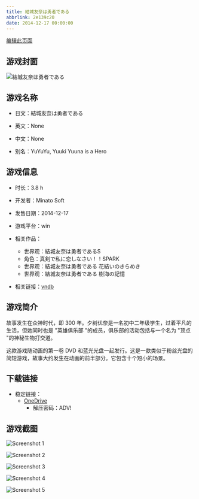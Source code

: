 ```yaml
---
title: 結城友奈は勇者である
abbrlink: 2e139c20
date: 2014-12-17 00:00:00
---
```

[编辑此页面](https://github.com/ACG-3/ADV3-source/blob/main/source/_posts/games/%E7%B5%90%E5%9F%8E%E5%8F%8B%E5%A5%88%E3%81%AF%E5%8B%87%E8%80%85%E3%81%A7%E3%81%82%E3%82%8B.md)

## 游戏封面

![結城友奈は勇者である](https://pan.timero.xyz/d/onedrive/img_lib_001/%E7%B5%90%E5%9F%8E%E5%8F%8B%E5%A5%88%E3%81%AF%E5%8B%87%E8%80%85%E3%81%A7%E3%81%82%E3%82%8B_cover.avif)


## 游戏名称

- 日文：結城友奈は勇者である
- 英文：None
- 中文：None

- 别名：YuYuYu, Yuuki Yuuna is a Hero


## 游戏信息

- 时长：3.8 h
- 开发者：Minato Soft
- 发售日期：2014-12-17
- 游戏平台：win
- 相关作品：
   - 世界观：結城友奈は勇者であるS
   - 角色：真剣で私に恋しなさい！！SPARK
   - 世界观：結城友奈は勇者である 花結いのきらめき
   - 世界观：結城友奈は勇者である 樹海の記憶

- 相关链接：[vndb](https://vndb.org/v16448)


## 游戏简介

故事发生在众神时代，即 300 年。夕树优奈是一名初中二年级学生，过着平凡的生活，但她同时也是 "英雄俱乐部 "的成员，俱乐部的活动包括与一个名为 "顶点 "的神秘生物打交道。



这款游戏随动画的第一卷 DVD 和蓝光光盘一起发行。这是一款类似于粉丝光盘的简短游戏，故事大约发生在动画的前半部分。它包含十个短小的场景。


## 下载链接

- 稳定链接：
    - [OneDrive](https://pan.timero.xyz/onedrive/adv_lib_001/%E7%B5%90%E5%9F%8E%E5%8F%8B%E5%A5%88%E3%81%AF%E5%8B%87%E8%80%85%E3%81%A7%E3%81%82%E3%82%8B)
        - 解压密码：ADV!



## 游戏截图


![Screenshot 1](https://pan.timero.xyz/d/onedrive/img_lib_001/%E7%B5%90%E5%9F%8E%E5%8F%8B%E5%A5%88%E3%81%AF%E5%8B%87%E8%80%85%E3%81%A7%E3%81%82%E3%82%8B_Screenshot_1.avif)

![Screenshot 2](https://pan.timero.xyz/d/onedrive/img_lib_001/%E7%B5%90%E5%9F%8E%E5%8F%8B%E5%A5%88%E3%81%AF%E5%8B%87%E8%80%85%E3%81%A7%E3%81%82%E3%82%8B_Screenshot_2.avif)

![Screenshot 3](https://pan.timero.xyz/d/onedrive/img_lib_001/%E7%B5%90%E5%9F%8E%E5%8F%8B%E5%A5%88%E3%81%AF%E5%8B%87%E8%80%85%E3%81%A7%E3%81%82%E3%82%8B_Screenshot_3.avif)

![Screenshot 4](https://pan.timero.xyz/d/onedrive/img_lib_001/%E7%B5%90%E5%9F%8E%E5%8F%8B%E5%A5%88%E3%81%AF%E5%8B%87%E8%80%85%E3%81%A7%E3%81%82%E3%82%8B_Screenshot_4.avif)

![Screenshot 5](https://pan.timero.xyz/d/onedrive/img_lib_001/%E7%B5%90%E5%9F%8E%E5%8F%8B%E5%A5%88%E3%81%AF%E5%8B%87%E8%80%85%E3%81%A7%E3%81%82%E3%82%8B_Screenshot_5.avif)


